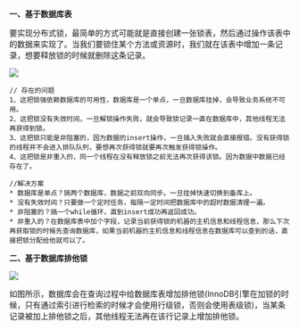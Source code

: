 **一、基于数据库表**

要实现分布式锁，最简单的方式可能就是直接创建一张锁表，然后通过操作该表中的数据来实现了。当我们要锁住某个方法或资源时，我们就在该表中增加一条记录，想要释放锁的时候就删除这条记录。

![](https://agam-blog-image.oss-cn-hangzhou.aliyuncs.com/%E5%88%86%E5%B8%83%E5%BC%8F%E9%94%81-DB-1.png)
```
// 存在的问题
1、这把锁强依赖数据库的可用性，数据库是一个单点，一旦数据库挂掉，会导致业务系统不可用。
2、这把锁没有失效时间，一旦解锁操作失败，就会导致锁记录一直在数据库中，其他线程无法再获得到锁。
3、这把锁只能是非阻塞的，因为数据的insert操作，一旦插入失败就会直接报错。没有获得锁的线程并不会进入排队队列，要想再次获得锁就要再次触发获得锁操作。
4、这把锁是非重入的，同一个线程在没有释放锁之前无法再次获得该锁。因为数据中数据已经存在了。

//解决方案
* 数据库是单点？搞两个数据库，数据之前双向同步。一旦挂掉快速切换到备库上。
* 没有失效时间？只要做一个定时任务，每隔一定时间把数据库中的超时数据清理一遍。
* 非阻塞的？搞一个while循环，直到insert成功再返回成功。
* 非重入的？在数据库表中加个字段，记录当前获得锁的机器的主机信息和线程信息，那么下次再获取锁的时候先查询数据库，如果当前机器的主机信息和线程信息在数据库可以查到的话，直接把锁分配给他就可以了。
```

**二、基于数据库排他锁**

![](https://agam-blog-image.oss-cn-hangzhou.aliyuncs.com/%E5%88%86%E5%B8%83%E5%BC%8F%E9%94%81-DB-2.png)

如图所示，数据库会在查询过程中给数据库表增加排他锁(InnoDB引擎在加锁的时候，只有通过索引进行检索的时候才会使用行级锁，否则会使用表级锁)，当某条记录被加上排他锁之后，其他线程无法再在该行记录上增加排他锁。
